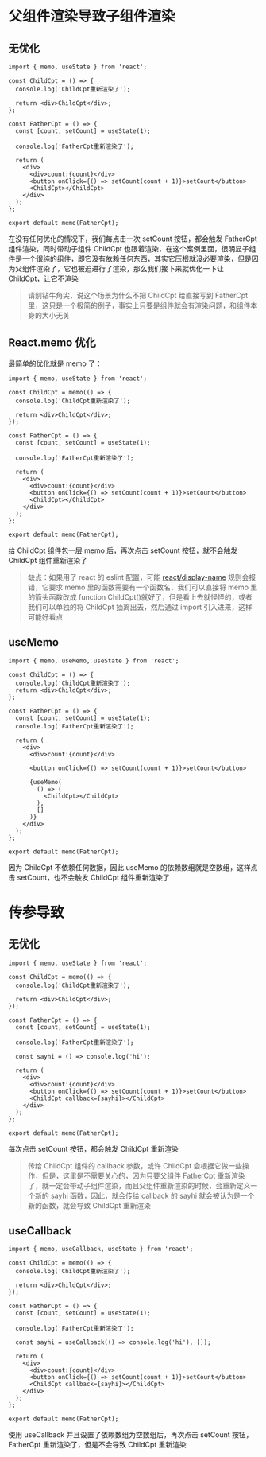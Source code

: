 # 父组件渲染导致子组件渲染

## 无优化

```tsx
import { memo, useState } from 'react';

const ChildCpt = () => {
  console.log('ChildCpt重新渲染了');

  return <div>ChildCpt</div>;
};

const FatherCpt = () => {
  const [count, setCount] = useState(1);

  console.log('FatherCpt重新渲染了');

  return (
    <div>
      <div>count:{count}</div>
      <button onClick={() => setCount(count + 1)}>setCount</button>
      <ChildCpt></ChildCpt>
    </div>
  );
};

export default memo(FatherCpt);
```

在没有任何优化的情况下，我们每点击一次 setCount 按钮，都会触发 FatherCpt 组件渲染，同时带动子组件 ChildCpt 也跟着渲染，在这个案例里面，很明显子组件是一个很纯的组件，即它没有依赖任何东西，其实它压根就没必要渲染，但是因为父组件渲染了，它也被迫进行了渲染，那么我们接下来就优化一下让 ChildCpt，让它不渲染

> 请别钻牛角尖，说这个场景为什么不把 ChildCpt 给直接写到 FatherCpt 里，这只是一个极简的例子，事实上只要是组件就会有渲染问题，和组件本身的大小无关

## React.memo 优化

最简单的优化就是 memo 了：

```tsx
import { memo, useState } from 'react';

const ChildCpt = memo(() => {
  console.log('ChildCpt重新渲染了');

  return <div>ChildCpt</div>;
});

const FatherCpt = () => {
  const [count, setCount] = useState(1);

  console.log('FatherCpt重新渲染了');

  return (
    <div>
      <div>count:{count}</div>
      <button onClick={() => setCount(count + 1)}>setCount</button>
      <ChildCpt></ChildCpt>
    </div>
  );
};

export default memo(FatherCpt);
```

给 ChildCpt 组件包一层 memo 后，再次点击 setCount 按钮，就不会触发 ChildCpt 组件重新渲染了

> 缺点：如果用了 react 的 eslint 配置，可能 [react/display-name](https://github.com/jsx-eslint/eslint-plugin-react/tree/master/docs/rules/display-name.md) 规则会报错，它要求 memo 里的函数需要有一个函数名，我们可以直接将 memo 里的箭头函数改成 function ChildCpt()就好了，但是看上去就怪怪的，或者我们可以单独的将 ChildCpt 抽离出去，然后通过 import 引入进来，这样可能好看点

## useMemo

```tsx
import { memo, useMemo, useState } from 'react';

const ChildCpt = () => {
  console.log('ChildCpt重新渲染了');
  return <div>ChildCpt</div>;
};

const FatherCpt = () => {
  const [count, setCount] = useState(1);
  console.log('FatherCpt重新渲染了');

  return (
    <div>
      <div>count:{count}</div>

      <button onClick={() => setCount(count + 1)}>setCount</button>

      {useMemo(
        () => (
          <ChildCpt></ChildCpt>
        ),
        []
      )}
    </div>
  );
};

export default memo(FatherCpt);
```

因为 ChildCpt 不依赖任何数据，因此 useMemo 的依赖数组就是空数组，这样点击 setCount，也不会触发 ChildCpt 组件重新渲染了

# 传参导致

## 无优化

```tsx
import { memo, useState } from 'react';

const ChildCpt = memo(() => {
  console.log('ChildCpt重新渲染了');

  return <div>ChildCpt</div>;
});

const FatherCpt = () => {
  const [count, setCount] = useState(1);

  console.log('FatherCpt重新渲染了');

  const sayhi = () => console.log('hi');

  return (
    <div>
      <div>count:{count}</div>
      <button onClick={() => setCount(count + 1)}>setCount</button>
      <ChildCpt callback={sayhi}></ChildCpt>
    </div>
  );
};

export default memo(FatherCpt);
```

每次点击 setCount 按钮，都会触发 ChildCpt 重新渲染

> 传给 ChildCpt 组件的 callback 参数，或许 ChildCpt 会根据它做一些操作，但是，这里是不需要关心的，因为只要父组件 FatherCpt 重新渲染了，就一定会带动子组件渲染，而且父组件重新渲染的时候，会重新定义一个新的 sayhi 函数，因此，就会传给 callback 的 sayhi 就会被认为是一个新的函数，就会导致 ChildCpt 重新渲染

## useCallback

```tsx
import { memo, useCallback, useState } from 'react';

const ChildCpt = memo(() => {
  console.log('ChildCpt重新渲染了');

  return <div>ChildCpt</div>;
});

const FatherCpt = () => {
  const [count, setCount] = useState(1);

  console.log('FatherCpt重新渲染了');

  const sayhi = useCallback(() => console.log('hi'), []);

  return (
    <div>
      <div>count:{count}</div>
      <button onClick={() => setCount(count + 1)}>setCount</button>
      <ChildCpt callback={sayhi}></ChildCpt>
    </div>
  );
};

export default memo(FatherCpt);
```

使用 useCallback 并且设置了依赖数组为空数组后，再次点击 setCount 按钮，FatherCpt 重新渲染了，但是不会导致 ChildCpt 重新渲染
